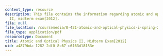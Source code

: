 ```yaml
---
content_type: resource
description: This file contains the information regarding atomic and optical physics
  II, midterm exam[2012].
file: null
file_location: /coursemedia/8-421-atomic-and-optical-physics-i-spring-2014/a4879bda12822df08c67c6163d18183e_MIT8_421S14_midterm2012.pdf
file_type: application/pdf
resourcetype: Document
title: Atomic and Optical Physics II, Midterm Exam[2012]
uid: a4879bda-1282-2df0-8c67-c6163d18183e
---
```


